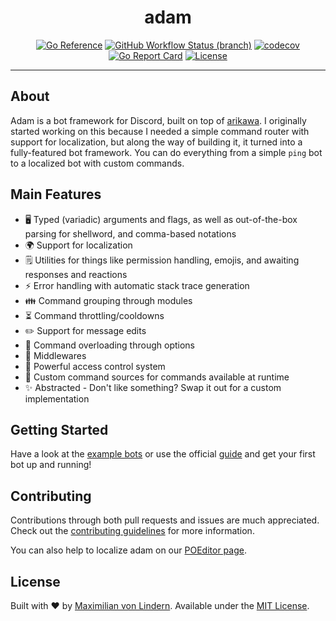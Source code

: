 <div align="center">
<h1>adam</h1>

[![Go Reference](https://pkg.go.dev/badge/github.com/mavolin/adam.svg)](https://pkg.go.dev/github.com/mavolin/adam)
[![GitHub Workflow Status (branch)](https://img.shields.io/github/workflow/status/mavolin/adam/Test/develop?label=tests)](https://github.com/mavolin/adam/actions)
[![codecov](https://codecov.io/gh/mavolin/adam/branch/develop/graph/badge.svg?token=3qRIAudu4r)](https://codecov.io/gh/mavolin/adam)
[![Go Report Card](https://goreportcard.com/badge/github.com/mavolin/adam)](https://goreportcard.com/report/github.com/mavolin/adam)
[![License](https://img.shields.io/github/license/mavolin/dismock)](https://github.com/mavolin/dismock/blob/v2/LICENSE)
</div>

---

## About

Adam is a bot framework for Discord, built on top of [arikawa](https://github.com/diamondburned).
I originally started working on this because I needed a simple command router with support for localization, but along the way of building it, it turned into a fully-featured bot framework.
You can do everything from a simple `ping` bot to a localized bot with custom commands.

## Main Features

* 🖥️ Typed (variadic) arguments and flags, as well as out-of-the-box parsing for shellword, and comma-based notations
* 🌍 Support for localization
* 🗒️ Utilities for things like permission handling, emojis, and awaiting responses and reactions
* ⚡ Error handling with automatic stack trace generation
* 👪 Command grouping through modules
* ⏳ Command throttling/cooldowns
* ✏️ Support for message edits
* 🔄 Command overloading through options
* 🤝 Middlewares
* 🛑 Powerful access control system
* 🔌 Custom command sources for commands available at runtime
* ✨ Abstracted - Don't like something? Swap it out for a custom implementation

## Getting Started

Have a look at the [example bots](./_examples) or use the official [guide](https://go-adam.gitbook.io/adam/) and get your first bot up and running!

## Contributing

Contributions through both pull requests and issues are much appreciated. 
Check out the [contributing guidelines](./CONTRIBUTING.md) for more information.

You can also help to localize adam on our [POEditor page](https://poeditor.com/join/project?hash=yLTbnUFjXW).

## License

Built with ❤️ by [Maximilian von Lindern](https://github.com/mavolin).
Available under the [MIT License](./LICENSE).
